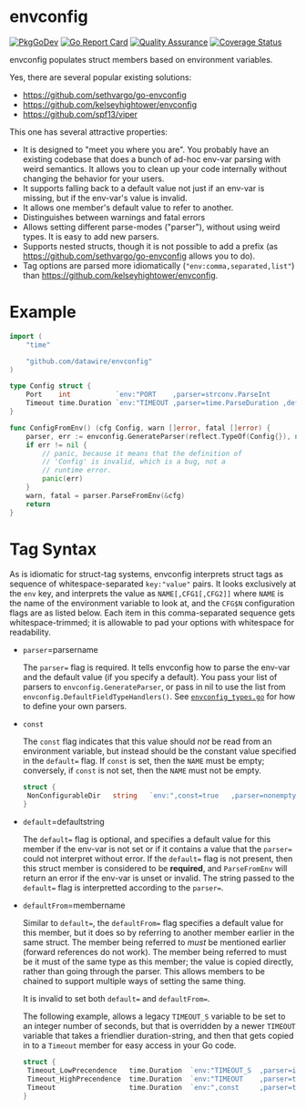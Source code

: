 # envconfig

[![PkgGoDev](https://pkg.go.dev/badge/github.com/datawire/envconfig)](https://pkg.go.dev/github.com/datawire/envconfig)
[![Go Report Card](https://goreportcard.com/badge/github.com/datawire/envconfig)](https://goreportcard.com/report/github.com/datawire/envconfig)
[![Quality Assurance](https://github.com/datawire/envconfig/actions/workflows/qa.yml/badge.svg)](https://github.com/datawire/envconfig/actions)
[![Coverage Status](https://coveralls.io/repos/github/datawire/envconfig/badge.svg)](https://coveralls.io/github/datawire/envconfig)

envconfig populates struct members based on environment variables.

Yes, there are several popular existing solutions:
 - https://github.com/sethvargo/go-envconfig
 - https://github.com/kelseyhightower/envconfig
 - https://github.com/spf13/viper

This one has several attractive properties:
 - It is designed to "meet you where you are".  You probably have an
   existing codebase that does a bunch of ad-hoc env-var parsing with
   weird semantics.  It allows you to clean up your code internally
   without changing the behavior for your users.
 - It supports falling back to a default value not just if an env-var
   is missing, but if the env-var's value is invalid.
 - It allows one member's default value to refer to another.
 - Distinguishes between warnings and fatal errors
 - Allows setting different parse-modes ("parser"), without using
   weird types.  It is easy to add new parsers.
 - Supports nested structs, though it is not possible to add a prefix
   (as https://github.com/sethvargo/go-envconfig allows you to do).
 - Tag options are parsed more idiomatically
   (`"env:comma,separated,list"`) than
   https://github.com/kelseyhightower/envconfig.

# Example

```go
import (
	"time"

	"github.com/datawire/envconfig"
)

type Config struct {
	Port    int           `env:"PORT    ,parser=strconv.ParseInt               "`
	Timeout time.Duration `env:"TIMEOUT ,parser=time.ParseDuration ,default=5s "`
}

func ConfigFromEnv() (cfg Config, warn []error, fatal []error) {
	parser, err := envconfig.GenerateParser(reflect.TypeOf(Config{}), nil)
	if err != nil {
		// panic, because it means that the definition of
		// 'Config' is invalid, which is a bug, not a
		// runtime error.
		panic(err)
	}
	warn, fatal = parser.ParseFromEnv(&cfg)
	return
}
```

# Tag Syntax

As is idiomatic for struct-tag systems, envconfig interprets struct
tags as sequence of whitespace-separated `key:"value"` pairs.  It
looks exclusively at the `env` key, and interprets the value as
`NAME[,CFG1[,CFG2]]` where `NAME` is the name of the environment
variable to look at, and the `CFG$N` configuration flags are as listed
below.  Each item in this comma-separated sequence gets
whitespace-trimmed; it is allowable to pad your options with
whitespace for readability.

 - `parser`=parsername

   The `parser=` flag is required.  It tells envconfig how to parse
   the env-var and the default value (if you specify a default).  You
   pass your list of parsers to `envconfig.GenerateParser`, or pass in
   nil to use the list from `envconfig.DefaultFieldTypeHandlers()`.
   See [`envconfig_types.go`](./envconfig_types.go) for how to define
   your own parsers.

 - `const`

   The `const` flag indicates that this value should *not* be read
   from an environment variable, but instead should be the constant
   value specified in the `default=` flag.  If `const` is set, then
   the `NAME` must be empty; conversely, if `const` is not set, then
   the `NAME` must not be empty.

   ```go
   struct {
   	NonConfigurableDir   string   `env:",const=true   ,parser=nonempty-string    ,default=/opt/some-dir  "`
   }
   ```

 - `default`=defaultstring

   The `default=` flag is optional, and specifies a default value for
   this member if the env-var is not set or if it contains a value
   that the `parser=` could not interpret without error.  If the
   `default=` flag is not present, then this struct member is
   considered to be **required**, and `ParseFromEnv` will return an
   error if the env-var is unset or invalid.  The string passed to the
   `default=` flag is interpretted according to the `parser=`.

 - `defaultFrom`=membername

   Similar to `default=`, the `defaultFrom=` flag specifies a default
   value for this member, but it does so by referring to another
   member earlier in the same struct.  The member being referred to
   _must_ be mentioned earlier (forward references do not work).  The
   member being referred to must be it must of the same type as this
   member; the value is copied directly, rather than going through the
   parser.  This allows members to be chained to support multiple ways
   of setting the same thing.

   It is invalid to set both `default=` and `defaultFrom=`.

   The following example, allows a legacy `TIMEOUT_S` variable to be
   set to an integer number of seconds, but that is overridden by a
   newer `TIMEOUT` variable that takes a friendlier duration-string,
   and then that gets copied in to a `Timeout` member for easy access
   in your Go code.

   ```go
   struct {
   	Timeout_LowPrecendence   time.Duration  `env:"TIMEOUT_S  ,parser=integer-seconds     ,default=5                         "`
   	Timeout_HighPrecendence  time.Duration  `env:"TIMEOUT    ,parser=time.ParseDuration  ,defaultFrom=TimeoutLowPrecedence  "`
   	Timeout                  time.Duration  `env:",const     ,parser=time.ParseDuration  ,defaultFrom=TimeoutHighPrecedence "`
   }
   ```
